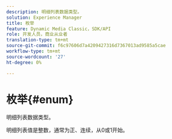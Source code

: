 ```yaml
---
description: 明细列表数据类型。
solution: Experience Manager
title: 枚举
feature: Dynamic Media Classic，SDK/API
role: 开发人员，商业从业者
translation-type: tm+mt
source-git-commit: f6c97606d7a4209427316d7367013ad9585a5cae
workflow-type: tm+mt
source-wordcount: '27'
ht-degree: 0%

---
```



# 枚举{#enum}

明细列表数据类型。

明细列表值是整数，通常为正、连续，从0或1开始。

